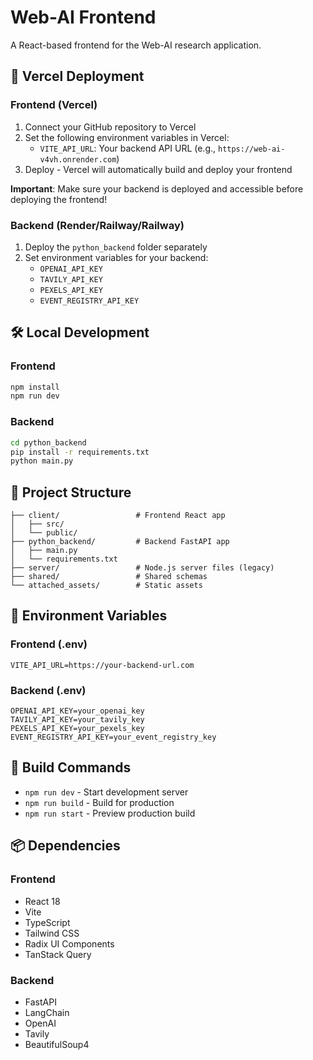 # Web-AI Frontend

A React-based frontend for the Web-AI research application.

## 🚀 Vercel Deployment

### Frontend (Vercel)
1. Connect your GitHub repository to Vercel
2. Set the following environment variables in Vercel:
   - `VITE_API_URL`: Your backend API URL (e.g., `https://web-ai-v4vh.onrender.com`)
3. Deploy - Vercel will automatically build and deploy your frontend

**Important**: Make sure your backend is deployed and accessible before deploying the frontend!

### Backend (Render/Railway/Railway)
1. Deploy the `python_backend` folder separately
2. Set environment variables for your backend:
   - `OPENAI_API_KEY`
   - `TAVILY_API_KEY`
   - `PEXELS_API_KEY`
   - `EVENT_REGISTRY_API_KEY`

## 🛠️ Local Development

### Frontend
```bash
npm install
npm run dev
```

### Backend
```bash
cd python_backend
pip install -r requirements.txt
python main.py
```

## 📁 Project Structure

```
├── client/                 # Frontend React app
│   ├── src/
│   └── public/
├── python_backend/         # Backend FastAPI app
│   ├── main.py
│   └── requirements.txt
├── server/                 # Node.js server files (legacy)
├── shared/                 # Shared schemas
└── attached_assets/        # Static assets
```

## 🔧 Environment Variables

### Frontend (.env)
```
VITE_API_URL=https://your-backend-url.com
```

### Backend (.env)
```
OPENAI_API_KEY=your_openai_key
TAVILY_API_KEY=your_tavily_key
PEXELS_API_KEY=your_pexels_key
EVENT_REGISTRY_API_KEY=your_event_registry_key
```

## 🚀 Build Commands

- `npm run dev` - Start development server
- `npm run build` - Build for production
- `npm run start` - Preview production build

## 📦 Dependencies

### Frontend
- React 18
- Vite
- TypeScript
- Tailwind CSS
- Radix UI Components
- TanStack Query

### Backend
- FastAPI
- LangChain
- OpenAI
- Tavily
- BeautifulSoup4 